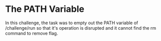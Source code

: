 # The PATH Variable

In this challenge, the task was to empty out the PATH variable of /challenge/run so that it's operation is disrupted and it cannot find the rm command to remove flag.
